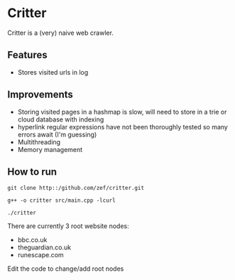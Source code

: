 # Critter 

Critter is a (very) naive web crawler.

## Features

- Stores visited urls in log

## Improvements

- Storing visited pages in a hashmap is slow, will need to store in a trie or cloud database with indexing
- hyperlink regular expressions have not been thoroughly tested so many errors await (I'm guessing)
- Multithreading
- Memory management

## How to run


`git clone http::/github.com/zef/critter.git`

`g++ -o critter src/main.cpp -lcurl`

`./critter`

There are currently 3 root website nodes:
- bbc.co.uk
- theguardian.co.uk
- runescape.com

Edit the code to change/add root nodes
